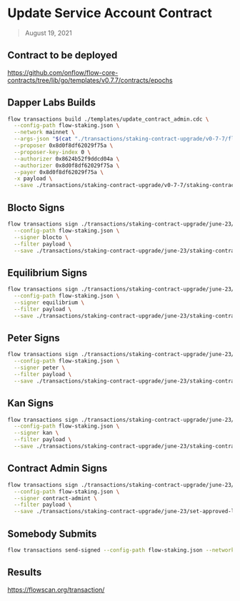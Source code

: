 # Update Service Account Contract

> August 19, 2021

## Contract to be deployed

https://github.com/onflow/flow-core-contracts/tree/lib/go/templates/v0.7.7/contracts/epochs

## Dapper Labs Builds

```sh
flow transactions build ./templates/update_contract_admin.cdc \
  --config-path flow-staking.json \
  --network mainnet \
  --args-json "$(cat "./transactions/staking-contract-upgrade/v0-7-7/flow-id-table-staking-arguments.json")" \
  --proposer 0x8d0f8df62029f75a \
  --proposer-key-index 0 \
  --authorizer 0x8624b52f9ddcd04a \
  --authorizer 0x8d0f8df62029f75a \
  --payer 0x8d0f8df62029f75a \
  -x payload \
  --save ./transactions/staking-contract-upgrade/v0-7-7/staking-contract-upgrade-v0-7-7-unsigned.rlp
```

## Blocto Signs

```sh
flow transactions sign ./transactions/staking-contract-upgrade/june-23/staking-contract-upgrade-v0-7-7-unsigned.rlp \
  --config-path flow-staking.json \
  --signer blocto \
  --filter payload \
  --save ./transactions/staking-contract-upgrade/june-23/staking-contract-upgrade-v0-7-7-sig-1.rlp
```

## Equilibrium Signs

```sh
flow transactions sign ./transactions/staking-contract-upgrade/june-23/staking-contract-upgrade-v0-7-7-sig-1.rlp \
  --config-path flow-staking.json \
  --signer equilibrium \
  --filter payload \
  --save ./transactions/staking-contract-upgrade/june-23/staking-contract-upgrade-v0-7-7-sig-2.rlp
```

## Peter Signs

```sh
flow transactions sign ./transactions/staking-contract-upgrade/june-23/staking-contract-upgrade-v0-7-7-sig-2.rlp \
  --config-path flow-staking.json \
  --signer peter \
  --filter payload \
  --save ./transactions/staking-contract-upgrade/june-23/staking-contract-upgrade-v0-7-7-sig-3.rlp
```

## Kan Signs

```sh
flow transactions sign ./transactions/staking-contract-upgrade/june-23/staking-contract-upgrade-v0-7-7-sig-3.rlp \
  --config-path flow-staking.json \
  --signer kan \
  --filter payload \
  --save ./transactions/staking-contract-upgrade/june-23/staking-contract-upgrade-v0-7-7-sig-4.rlp
```

## Contract Admin Signs

```sh
flow transactions sign ./transactions/staking-contract-upgrade/june-23/set-approved-list-v0-7-7-sig-4.rlp \
  --config-path flow-staking.json \
  --signer contract-admint \
  --filter payload \
  --save ./transactions/staking-contract-upgrade/june-23/set-approved-list-v0-7-7-sig-complete.rlp
```

## Somebody Submits

```sh
flow transactions send-signed --config-path flow-staking.json --network mainnet ./transactions/staking-contract-upgrade/june-23/staking-contract-upgrade-v0-7-7-sig-complete.rlp
```

## Results

https://flowscan.org/transaction/
